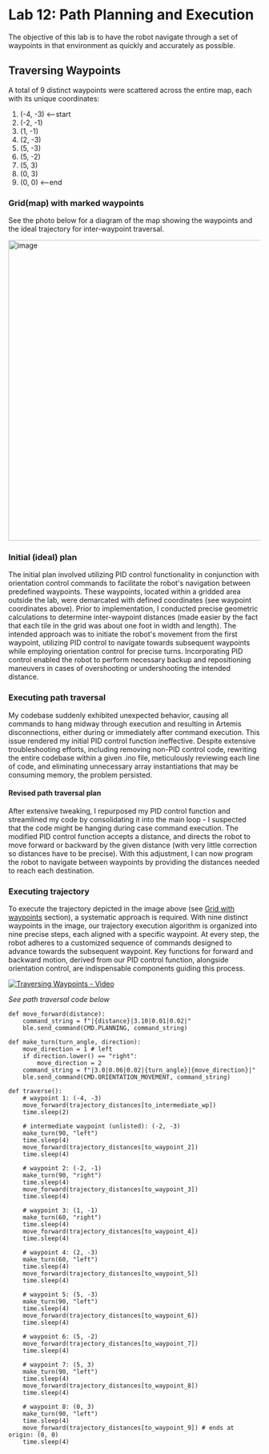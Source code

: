 # Lab 12: Path Planning and Execution

The objective of this lab is to have the robot navigate through a set of waypoints in that environment as quickly and accurately as possible.


## Traversing Waypoints
A total of 9 distinct waypoints were scattered across the entire map, each with its unique coordinates:
1. (-4, -3)    <--start
2. (-2, -1)
3. (1, -1)
4. (2, -3)
5. (5, -3)
6. (5, -2)
7. (5, 3)
8. (0, 3)
9. (0, 0)      <--end

### Grid(map) with marked waypoints
See the photo below for a diagram of the map showing the waypoints and the ideal trajectory for inter-waypoint traversal.  

<img width="600" alt="image" src="https://github.com/edake1/ECE-4160-Dake.github.io/assets/74028493/69a18795-ff30-4d3d-91e5-cb7b311374f6">  

### Initial (ideal) plan
The initial plan involved utilizing PID control functionality in conjunction with orientation control commands to facilitate the robot's navigation between predefined waypoints. These waypoints, located within a gridded area outside the lab, were demarcated with defined coordinates (see waypoint coordinates above). Prior to implementation, I conducted precise geometric calculations to determine inter-waypoint distances (made easier by the fact that each tile in the grid was about one foot in width and length). The intended approach was to initiate the robot's movement from the first waypoint, utilizing PID control to navigate towards subsequent waypoints while employing orientation control for precise turns. Incorporating PID control enabled the robot to perform necessary backup and repositioning maneuvers in cases of overshooting or undershooting the intended distance.  

<!--
<div style="text-align: center;">
  <a href="https://www.youtube.com/watch?v=FUfWmMVqh1M" target="_blank">
  <img src="https://img.youtube.com/vi/FUfWmMVqh1M/0.jpg" alt="Watch the video" width="500" height="500">
</a>
  <p><em>Traversing Waypoints - Video</em></p>
</div>
-->
### Executing path traversal
My codebase suddenly exhibited unexpected behavior, causing all commands to hang midway through execution and resulting in Artemis disconnections, either during or immediately after command execution. This issue rendered my initial PID control function ineffective. Despite extensive troubleshooting efforts, including removing non-PID control code, rewriting the entire codebase within a given .ino file, meticulously reviewing each line of code, and eliminating unnecessary array instantiations that may be consuming memory, the problem persisted.

#### Revised path traversal plan 
After extensive tweaking, I repurposed my PID control function and streamlined my code by consolidating it into the main loop - I suspected that the code might be hanging during case command execution. The modified PID control function accepts a distance, and directs the robot to move forward or backward by the given distance (with very little correction so distances have to be precise). With this adjustment, I can now program the robot to navigate between waypoints by providing the distances needed to reach each destination. 

### Executing trajectory 
To execute the trajectory depicted in the image above (see [Grid with waypoints](#gridmap-with-marked-waypoints) section), a systematic approach is required. With nine distinct waypoints in the image, our trajectory execution algorithm is organized into nine precise steps, each aligned with a specific waypoint. At every step, the robot adheres to a customized sequence of commands designed to advance towards the subsequent waypoint. Key functions for forward and backward motion, derived from our PID control function, alongside orientation control, are indispensable components guiding this process.

[![Traversing Waypoints - Video](https://img.youtube.com/vi/FUfWmMVqh1M/0.jpg)](https://www.youtube.com/watch?v=FUfWmMVqh1M)  

<em>See path traversal code below</em>
```
def move_forward(distance):
    command_string = f"|{distance}|3.10|0.01|0.02|"
    ble.send_command(CMD.PLANNING, command_string)

def make_turn(turn_angle, direction):
    move_direction = 1 # left
    if direction.lower() == "right": 
        move_direction = 2 
    command_string = f"|3.0|0.06|0.02|{turn_angle}|{move_direction}|" 
    ble.send_command(CMD.ORIENTATION_MOVEMENT, command_string)

def traverse():
    # waypoint 1: (-4, -3)
    move_forward(trajectory_distances[to_intermediate_wp])
    time.sleep(2)

    # intermediate waypoint (unlisted): (-2, -3) 
    make_turn(90, "left")
    time.sleep(4)
    move_forward(trajectory_distances[to_waypoint_2])
    time.sleep(4)

    # waypoint 2: (-2, -1) 
    make_turn(90, "right")
    time.sleep(4)
    move_forward(trajectory_distances[to_waypoint_3])
    time.sleep(4)

    # waypoint 3: (1, -1)
    make_turn(60, "right")
    time.sleep(4)
    move_forward(trajectory_distances[to_waypoint_4])
    time.sleep(4)

    # waypoint 4: (2, -3)
    make_turn(60, "left")
    time.sleep(4)
    move_forward(trajectory_distances[to_waypoint_5])
    time.sleep(4)

    # waypoint 5: (5, -3)
    make_turn(90, "left")
    time.sleep(4)
    move_forward(trajectory_distances[to_waypoint_6])
    time.sleep(4)

    # waypoint 6: (5, -2)
    move_forward(trajectory_distances[to_waypoint_7])
    time.sleep(4)

    # waypoint 7: (5, 3)
    make_turn(90, "left")
    time.sleep(4)
    move_forward(trajectory_distances[to_waypoint_8])
    time.sleep(4)

    # waypoint 8: (0, 3)
    make_turn(90, "left")
    time.sleep(4)
    move_forward(trajectory_distances[to_waypoint_9]) # ends at origin: (0, 0)
    time.sleep(4)
```

